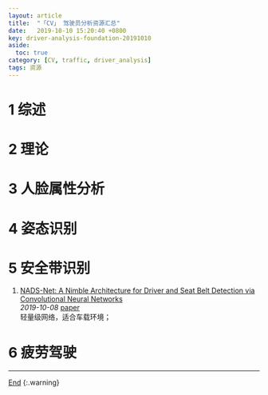 ```yaml
---
layout: article
title:  "「CV」 驾驶员分析资源汇总"
date:   2019-10-10 15:20:40 +0800
key: driver-analysis-foundation-20191010
aside:
  toc: true
category: [CV, traffic, driver_analysis]
tags: 资源
---
```

<span id='head'></span>

<!--more-->

# 1 综述

# 2 理论

# 3 人脸属性分析

# 4 姿态识别

# 5 安全带识别
1. [NADS-Net: A Nimble Architecture for Driver and Seat Belt Detection via Convolutional Neural Networks](http://cn.arxiv.org/abs/1910.03695)     
*2019-10-08* [paper](https://arxiv.org/abs/1910.03695)     
轻量级网络，适合车载环境；   

# 6 疲劳驾驶


-------------------  
[End](#head)
{:.warning}  
